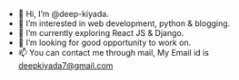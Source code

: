 - 👋 Hi, I’m @deep-kiyada.
- 👀 I’m interested in web development, python & blogging. 
- 🌱 I’m currently exploring React JS & Django.
- 💞️ I’m looking for good opportunity to work on.
- 📫 You can contact me through mail, My Email id is deepkiyada7@gmail.com

<!---
deep-kiyada/deep-kiyada is a ✨ special ✨ repository because its `README.md` (this file) appears on your GitHub profile.
You can click the Preview link to take a look at your changes.
--->
